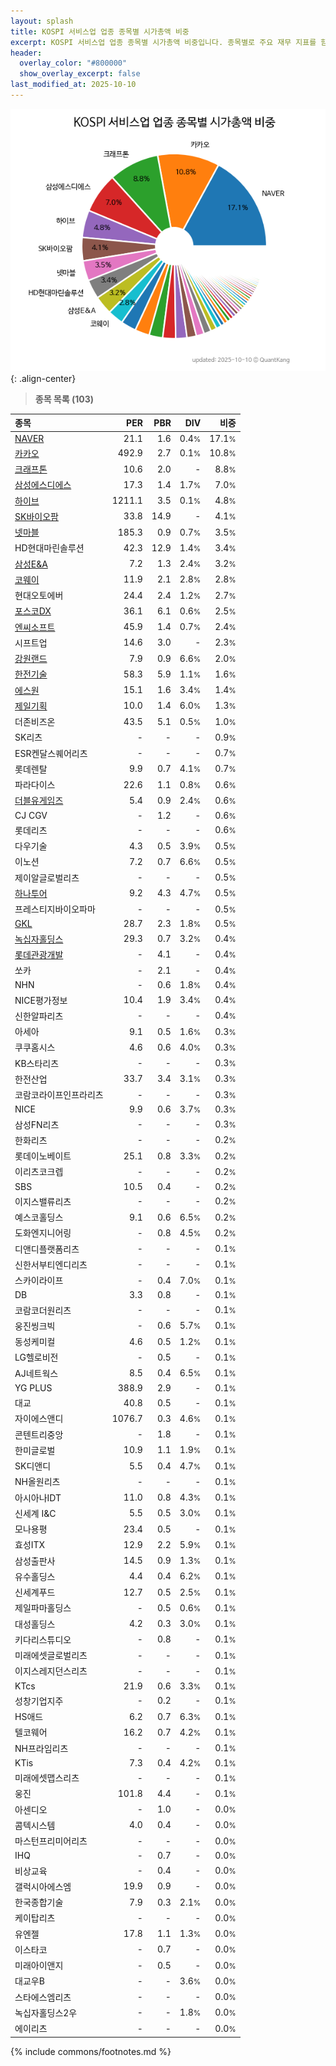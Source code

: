 ```yaml
---
layout: splash
title: KOSPI 서비스업 업종 종목별 시가총액 비중
excerpt: KOSPI 서비스업 업종 종목별 시가총액 비중입니다. 종목별로 주요 재무 지표를 함께 표시합니다.
header:
  overlay_color: "#800000"
  show_overlay_excerpt: false
last_modified_at: 2025-10-10
---
```



![KOSPI 서비스업 업종 종목별 시가총액 비중](/stats/sector/images/kospi_업종_서비스업_종목.png){: .align-center}


> **종목 목록 (103)**<a id="list"></a>

| **종목** | **PER** | **PBR** | **DIV** | **비중** |
| :------- | ------: | ------: | ------: | -------: |
| [NAVER](/035420/) | 21.1 | 1.6 | 0.4<small>%</small> | 17.1<small>%</small> |
| [카카오](/035720/) | 492.9 | 2.7 | 0.1<small>%</small> | 10.8<small>%</small> |
| [크래프톤](/259960/) | 10.6 | 2.0 | - | 8.8<small>%</small> |
| [삼성에스디에스](/018260/) | 17.3 | 1.4 | 1.7<small>%</small> | 7.0<small>%</small> |
| [하이브](/352820/) | 1211.1 | 3.5 | 0.1<small>%</small> | 4.8<small>%</small> |
| [SK바이오팜](/326030/) | 33.8 | 14.9 | - | 4.1<small>%</small> |
| [넷마블](/251270/) | 185.3 | 0.9 | 0.7<small>%</small> | 3.5<small>%</small> |
| HD현대마린솔루션 | 42.3 | 12.9 | 1.4<small>%</small> | 3.4<small>%</small> |
| [삼성E&A](/028050/) | 7.2 | 1.3 | 2.4<small>%</small> | 3.2<small>%</small> |
| [코웨이](/021240/) | 11.9 | 2.1 | 2.8<small>%</small> | 2.8<small>%</small> |
| 현대오토에버 | 24.4 | 2.4 | 1.2<small>%</small> | 2.7<small>%</small> |
| [포스코DX](/022100/) | 36.1 | 6.1 | 0.6<small>%</small> | 2.5<small>%</small> |
| [엔씨소프트](/036570/) | 45.9 | 1.4 | 0.7<small>%</small> | 2.4<small>%</small> |
| 시프트업 | 14.6 | 3.0 | - | 2.3<small>%</small> |
| [강원랜드](/035250/) | 7.9 | 0.9 | 6.6<small>%</small> | 2.0<small>%</small> |
| [한전기술](/052690/) | 58.3 | 5.9 | 1.1<small>%</small> | 1.6<small>%</small> |
| [에스원](/012750/) | 15.1 | 1.6 | 3.4<small>%</small> | 1.4<small>%</small> |
| [제일기획](/030000/) | 10.0 | 1.4 | 6.0<small>%</small> | 1.3<small>%</small> |
| 더존비즈온 | 43.5 | 5.1 | 0.5<small>%</small> | 1.0<small>%</small> |
| SK리츠 | - | - | - | 0.9<small>%</small> |
| ESR켄달스퀘어리츠 | - | - | - | 0.7<small>%</small> |
| 롯데렌탈 | 9.9 | 0.7 | 4.1<small>%</small> | 0.7<small>%</small> |
| 파라다이스 | 22.6 | 1.1 | 0.8<small>%</small> | 0.6<small>%</small> |
| [더블유게임즈](/192080/) | 5.4 | 0.9 | 2.4<small>%</small> | 0.6<small>%</small> |
| CJ CGV | - | 1.2 | - | 0.6<small>%</small> |
| 롯데리츠 | - | - | - | 0.6<small>%</small> |
| 다우기술 | 4.3 | 0.5 | 3.9<small>%</small> | 0.5<small>%</small> |
| 이노션 | 7.2 | 0.7 | 6.6<small>%</small> | 0.5<small>%</small> |
| 제이알글로벌리츠 | - | - | - | 0.5<small>%</small> |
| [하나투어](/039130/) | 9.2 | 4.3 | 4.7<small>%</small> | 0.5<small>%</small> |
| 프레스티지바이오파마 | - | - | - | 0.5<small>%</small> |
| [GKL](/114090/) | 28.7 | 2.3 | 1.8<small>%</small> | 0.5<small>%</small> |
| [녹십자홀딩스](/005250/) | 29.3 | 0.7 | 3.2<small>%</small> | 0.4<small>%</small> |
| [롯데관광개발](/032350/) | - | 4.1 | - | 0.4<small>%</small> |
| 쏘카 | - | 2.1 | - | 0.4<small>%</small> |
| NHN | - | 0.6 | 1.8<small>%</small> | 0.4<small>%</small> |
| NICE평가정보 | 10.4 | 1.9 | 3.4<small>%</small> | 0.4<small>%</small> |
| 신한알파리츠 | - | - | - | 0.4<small>%</small> |
| 아세아 | 9.1 | 0.5 | 1.6<small>%</small> | 0.3<small>%</small> |
| 쿠쿠홈시스 | 4.6 | 0.6 | 4.0<small>%</small> | 0.3<small>%</small> |
| KB스타리츠 | - | - | - | 0.3<small>%</small> |
| 한전산업 | 33.7 | 3.4 | 3.1<small>%</small> | 0.3<small>%</small> |
| 코람코라이프인프라리츠 | - | - | - | 0.3<small>%</small> |
| NICE | 9.9 | 0.6 | 3.7<small>%</small> | 0.3<small>%</small> |
| 삼성FN리츠 | - | - | - | 0.3<small>%</small> |
| 한화리츠 | - | - | - | 0.2<small>%</small> |
| 롯데이노베이트 | 25.1 | 0.8 | 3.3<small>%</small> | 0.2<small>%</small> |
| 이리츠코크렙 | - | - | - | 0.2<small>%</small> |
| SBS | 10.5 | 0.4 | - | 0.2<small>%</small> |
| 이지스밸류리츠 | - | - | - | 0.2<small>%</small> |
| 예스코홀딩스 | 9.1 | 0.6 | 6.5<small>%</small> | 0.2<small>%</small> |
| 도화엔지니어링 | - | 0.8 | 4.5<small>%</small> | 0.2<small>%</small> |
| 디앤디플랫폼리츠 | - | - | - | 0.1<small>%</small> |
| 신한서부티엔디리츠 | - | - | - | 0.1<small>%</small> |
| 스카이라이프 | - | 0.4 | 7.0<small>%</small> | 0.1<small>%</small> |
| DB | 3.3 | 0.8 | - | 0.1<small>%</small> |
| 코람코더원리츠 | - | - | - | 0.1<small>%</small> |
| 웅진씽크빅 | - | 0.6 | 5.7<small>%</small> | 0.1<small>%</small> |
| 동성케미컬 | 4.6 | 0.5 | 1.2<small>%</small> | 0.1<small>%</small> |
| LG헬로비전 | - | 0.5 | - | 0.1<small>%</small> |
| AJ네트웍스 | 8.5 | 0.4 | 6.5<small>%</small> | 0.1<small>%</small> |
| YG PLUS | 388.9 | 2.9 | - | 0.1<small>%</small> |
| 대교 | 40.8 | 0.5 | - | 0.1<small>%</small> |
| 자이에스앤디 | 1076.7 | 0.3 | 4.6<small>%</small> | 0.1<small>%</small> |
| 콘텐트리중앙 | - | 1.8 | - | 0.1<small>%</small> |
| 한미글로벌 | 10.9 | 1.1 | 1.9<small>%</small> | 0.1<small>%</small> |
| SK디앤디 | 5.5 | 0.4 | 4.7<small>%</small> | 0.1<small>%</small> |
| NH올원리츠 | - | - | - | 0.1<small>%</small> |
| 아시아나IDT | 11.0 | 0.8 | 4.3<small>%</small> | 0.1<small>%</small> |
| 신세계 I&C | 5.5 | 0.5 | 3.0<small>%</small> | 0.1<small>%</small> |
| 모나용평 | 23.4 | 0.5 | - | 0.1<small>%</small> |
| 효성ITX | 12.9 | 2.2 | 5.9<small>%</small> | 0.1<small>%</small> |
| 삼성출판사 | 14.5 | 0.9 | 1.3<small>%</small> | 0.1<small>%</small> |
| 유수홀딩스 | 4.4 | 0.4 | 6.2<small>%</small> | 0.1<small>%</small> |
| 신세계푸드 | 12.7 | 0.5 | 2.5<small>%</small> | 0.1<small>%</small> |
| 제일파마홀딩스 | - | 0.5 | 0.6<small>%</small> | 0.1<small>%</small> |
| 대성홀딩스 | 4.2 | 0.3 | 3.0<small>%</small> | 0.1<small>%</small> |
| 키다리스튜디오 | - | 0.8 | - | 0.1<small>%</small> |
| 미래에셋글로벌리츠 | - | - | - | 0.1<small>%</small> |
| 이지스레지던스리츠 | - | - | - | 0.1<small>%</small> |
| KTcs | 21.9 | 0.6 | 3.3<small>%</small> | 0.1<small>%</small> |
| 성창기업지주 | - | 0.2 | - | 0.1<small>%</small> |
| HS애드 | 6.2 | 0.7 | 6.3<small>%</small> | 0.1<small>%</small> |
| 텔코웨어 | 16.2 | 0.7 | 4.2<small>%</small> | 0.1<small>%</small> |
| NH프라임리츠 | - | - | - | 0.1<small>%</small> |
| KTis | 7.3 | 0.4 | 4.2<small>%</small> | 0.1<small>%</small> |
| 미래에셋맵스리츠 | - | - | - | 0.1<small>%</small> |
| 웅진 | 101.8 | 4.4 | - | 0.1<small>%</small> |
| 아센디오 | - | 1.0 | - | 0.0<small>%</small> |
| 콤텍시스템 | 4.0 | 0.4 | - | 0.0<small>%</small> |
| 마스턴프리미어리츠 | - | - | - | 0.0<small>%</small> |
| IHQ | - | 0.7 | - | 0.0<small>%</small> |
| 비상교육 | - | 0.4 | - | 0.0<small>%</small> |
| 갤럭시아에스엠 | 19.9 | 0.9 | - | 0.0<small>%</small> |
| 한국종합기술 | 7.9 | 0.3 | 2.1<small>%</small> | 0.0<small>%</small> |
| 케이탑리츠 | - | - | - | 0.0<small>%</small> |
| 유엔젤 | 17.8 | 1.1 | 1.3<small>%</small> | 0.0<small>%</small> |
| 이스타코 | - | 0.7 | - | 0.0<small>%</small> |
| 미래아이앤지 | - | 0.5 | - | 0.0<small>%</small> |
| 대교우B | - | - | 3.6<small>%</small> | 0.0<small>%</small> |
| 스타에스엠리츠 | - | - | - | 0.0<small>%</small> |
| 녹십자홀딩스2우 | - | - | 1.8<small>%</small> | 0.0<small>%</small> |
| 에이리츠 | - | - | - | 0.0<small>%</small> |

{% include commons/footnotes.md %}